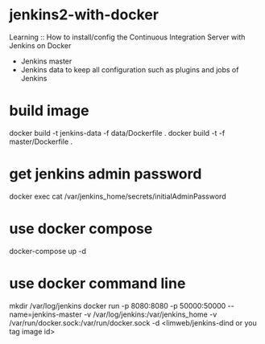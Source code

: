 # jenkins2-with-docker
Learning :: How to install/config the Continuous Integration Server with Jenkins on Docker 

* Jenkins master 
* Jenkins data to keep all configuration such as plugins and jobs of Jenkins

# build image
docker build -t jenkins-data -f data/Dockerfile .
docker build -t <you tag jenkins2> -f master/Dockerfile .

# get jenkins admin password
docker exec <container id> cat /var/jenkins_home/secrets/initialAdminPassword

# use docker compose 
docker-compose up -d 

# use docker command line
mkdir /var/log/jenkins
docker run -p 8080:8080 -p 50000:50000 --name=jenkins-master -v /var/log/jenkins:/var/jenkins_home -v /var/run/docker.sock:/var/run/docker.sock  -d <limweb/jenkins-dind or you tag image id>
